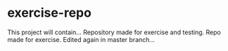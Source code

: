 # exercise-repo


This project will contain...
Repository made for exercise and testing.
Repo made for exercise.
Edited again in master branch...

